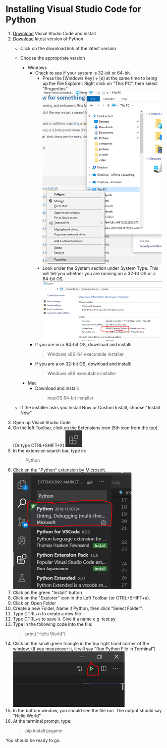 # Installing Visual Studio Code for Python

1. [Download](https://code.visualstudio.com/download) Visual Studio Code and install
2. [Download](https://www.python.org/downloads/) latest version of Python
    - Click on the download link of the latest version
    - Choose the appropriate version
        - Windows
            - Check to see if your system is 32-bit or 64-bit.
                - Press the [Windows Key] + [e] at the same time to bring up the File Explorer.  Right click on "This PC", then select "Properties"
                ![Windows Version](./windows_version1.PNG)
                - Look under the System section under System Type.  This will tell you whether you are running on a 32-bt OS or a 64-bit OS.
                ![Windows Version2](./windows_version2.PNG)
            - If you are on a 64-bit OS, download and install:
                > Windows x86-64 executable installer
            - If you are a on 32-bit OS, download and install: 
                > Windows x86 executable installer
        - Mac
            - Download and install:
                > macOS 64-bit installer
        
    - If the installer asks you Install Now or Custom Install, choose "Install Now"
3. Open up Visual Studio Code
4. On the left Toolbar, click on the Extensions icon (5th icon from the top). (Or type CTRL+SHIFT+X)
![Extension Icon](./extensionIcon.PNG)
5. In the extension search bar, type in:
    > Python
6. Click on the "Python" extension by Microsoft.
![Python Extension](./PythonExt.PNG)
7. Click on the green "Install" button
8. Click on the "Explorer" icon in the Left Toolbar (or CTRL+SHIFT+e).
9. Click on Open Folder
10. Create a new Folder, Name it Python, then click "Select Folder".
11. Type CTRL+n to create a new file
12. Type CTRL+s to save it.  Give it a name e.g. test.py
13. Type in the following code into the file:
    > print("Hello World")
14. Click on the small green triangle in the top right hand corner of the window.  (If you mouseover it, it will say "Run Python File in Terminal")![Run Python](./RunPython.PNG)
15. In the bottom window, you should see the file run.  The output should say "Hello World"
16. At the terminal prompt, type:
    >pip install pygame

You should be ready to go.



